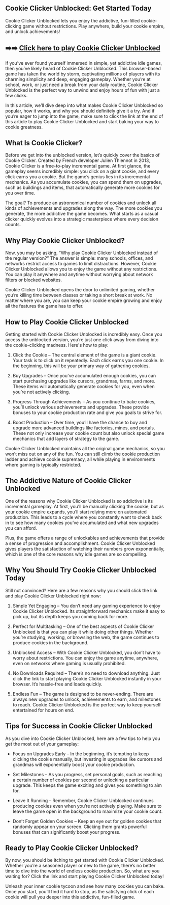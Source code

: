 ## Cookie Clicker Unblocked: Get Started Today

Cookie Clicker Unblocked lets you enjoy the addictive, fun-filled cookie-clicking game without restrictions. Play anywhere, build your cookie empire, and unlock achievements!

## ➡️➡️ [Click here to play Cookie Clicker Unblocked](https://naremo.com)

If you’ve ever found yourself immersed in simple, yet addictive idle games, then you’ve likely heard of Cookie Clicker Unblocked. This browser-based game has taken the world by storm, captivating millions of players with its charming simplicity and deep, engaging gameplay. Whether you’re at school, work, or just need a break from your daily routine, Cookie Clicker Unblocked is the perfect way to unwind and enjoy hours of fun with just a few clicks.

In this article, we’ll dive deep into what makes Cookie Clicker Unblocked so popular, how it works, and why you should definitely give it a try. And if you’re eager to jump into the game, make sure to click the link at the end of this article to play Cookie Clicker Unblocked and start baking your way to cookie greatness.

## What Is Cookie Clicker?

Before we get into the unblocked version, let’s quickly cover the basics of Cookie Clicker. Created by French developer Julien Thiennot in 2013, Cookie Clicker is a free-to-play incremental game. At first glance, the gameplay seems incredibly simple: you click on a giant cookie, and every click earns you a cookie. But the game’s genius lies in its incremental mechanics. As you accumulate cookies, you can spend them on upgrades, such as buildings and items, that automatically generate more cookies for you over time.

The goal? To produce an astronomical number of cookies and unlock all kinds of achievements and upgrades along the way. The more cookies you generate, the more addictive the game becomes. What starts as a casual clicker quickly evolves into a strategic masterpiece where every decision counts.

## Why Play Cookie Clicker Unblocked?

Now, you may be asking, “Why play Cookie Clicker Unblocked instead of the regular version?” The answer is simple: many schools, offices, and networks restrict access to games to limit distractions. However, Cookie Clicker Unblocked allows you to enjoy the game without any restrictions. You can play it anywhere and anytime without worrying about network filters or blocked websites.

Cookie Clicker Unblocked opens the door to unlimited gaming, whether you’re killing time between classes or taking a short break at work. No matter where you are, you can keep your cookie empire growing and enjoy all the features the game has to offer.

## How to Play Cookie Clicker Unblocked

Getting started with Cookie Clicker Unblocked is incredibly easy. Once you access the unblocked version, you’re just one click away from diving into the cookie-clicking madness. Here's how to play:

1. Click the Cookie – The central element of the game is a giant cookie. Your task is to click on it repeatedly. Each click earns you one cookie. In the beginning, this will be your primary way of gathering cookies.
  
2. Buy Upgrades – Once you’ve accumulated enough cookies, you can start purchasing upgrades like cursors, grandmas, farms, and more. These items will automatically generate cookies for you, even when you’re not actively clicking.

3. Progress Through Achievements – As you continue to bake cookies, you’ll unlock various achievements and upgrades. These provide bonuses to your cookie production rate and give you goals to strive for.

4. Boost Production – Over time, you’ll have the chance to buy and upgrade more advanced buildings like factories, mines, and portals. These not only increase your cookie count but also unlock special game mechanics that add layers of strategy to the game.

Cookie Clicker Unblocked maintains all the original game mechanics, so you won’t miss out on any of the fun. You can still climb the cookie production ladder and achieve cookie supremacy, all while playing in environments where gaming is typically restricted.

## The Addictive Nature of Cookie Clicker Unblocked

One of the reasons why Cookie Clicker Unblocked is so addictive is its incremental gameplay. At first, you’ll be manually clicking the cookie, but as your cookie empire expands, you’ll start relying more on automated production. This leads to a cycle where you constantly want to check back in to see how many cookies you’ve accumulated and what new upgrades you can afford.

Plus, the game offers a range of unlockables and achievements that provide a sense of progression and accomplishment. Cookie Clicker Unblocked gives players the satisfaction of watching their numbers grow exponentially, which is one of the core reasons why idle games are so compelling.

## Why You Should Try Cookie Clicker Unblocked Today

Still not convinced? Here are a few reasons why you should click the link and play Cookie Clicker Unblocked right now:

1. Simple Yet Engaging – You don’t need any gaming experience to enjoy Cookie Clicker Unblocked. Its straightforward mechanics make it easy to pick up, but its depth keeps you coming back for more.

2. Perfect for Multitasking – One of the best aspects of Cookie Clicker Unblocked is that you can play it while doing other things. Whether you’re studying, working, or browsing the web, the game continues to produce cookies in the background.

3. Unblocked Access – With Cookie Clicker Unblocked, you don’t have to worry about restrictions. You can enjoy the game anytime, anywhere, even on networks where gaming is usually prohibited.

4. No Downloads Required – There’s no need to download anything. Just click the link to start playing Cookie Clicker Unblocked instantly in your browser. It’s hassle-free and loads quickly.

5. Endless Fun – The game is designed to be never-ending. There are always new upgrades to unlock, achievements to earn, and milestones to reach. Cookie Clicker Unblocked is the perfect way to keep yourself entertained for hours on end.

## Tips for Success in Cookie Clicker Unblocked

As you dive into Cookie Clicker Unblocked, here are a few tips to help you get the most out of your gameplay:

- Focus on Upgrades Early – In the beginning, it’s tempting to keep clicking the cookie manually, but investing in upgrades like cursors and grandmas will exponentially boost your cookie production.

- Set Milestones – As you progress, set personal goals, such as reaching a certain number of cookies per second or unlocking a particular upgrade. This keeps the game exciting and gives you something to aim for.

- Leave It Running – Remember, Cookie Clicker Unblocked continues producing cookies even when you’re not actively playing. Make sure to leave the game open in the background to maximize your cookie count.

- Don’t Forget Golden Cookies – Keep an eye out for golden cookies that randomly appear on your screen. Clicking them grants powerful bonuses that can significantly boost your progress.

## Ready to Play Cookie Clicker Unblocked?

By now, you should be itching to get started with Cookie Clicker Unblocked. Whether you’re a seasoned player or new to the game, there’s no better time to dive into the world of endless cookie production. So, what are you waiting for? Click the link and start playing Cookie Clicker Unblocked today!

Unleash your inner cookie tycoon and see how many cookies you can bake. Once you start, you’ll find it hard to stop, as the satisfying click of each cookie will pull you deeper into this addictive, fun-filled game.
